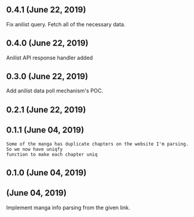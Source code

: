 ## 0.4.1 (June 22, 2019)
Fix anilist query. Fetch all of the necessary data.

## 0.4.0 (June 22, 2019)
Anilist API response handler added

## 0.3.0 (June 22, 2019)
Add anilist data poll mechanism's POC.

## 0.2.1 (June 22, 2019)


## 0.1.1 (June 04, 2019)
	Some of the manga has duplicate chapters on the website I'm parsing. So we now have uniqfy
	function to make each chapter uniq

## 0.1.0 (June 04, 2019)


##  (June 04, 2019)
Implement manga info parsing from the given link.

